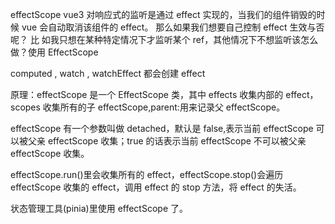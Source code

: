 effectScope
vue3 对响应式的监听是通过 effect 实现的，当我们的组件销毁的时候 vue 会自动取消该组件的 effect。
那么如果我们想要自己控制 effect 生效与否呢？ 比
如我只想在某种特定情况下才监听某个 ref，其他情况下不想监听该怎么做？使用 EffectScope

computed , watch , watchEffect 都会创建 effect

原理：effectScope 是一个 EffectScope 类，其中 effects 收集内部的 effect，scopes 收集所有的子 effectScope,parent:用来记录父 effectScope。

effectScope 有一个参数叫做 detached，默认是 false,表示当前 effectScope 可以被父亲 effectScope 收集；true 的话表示当前 effectScope 不可以被父亲 effectScope 收集。

effectScope.run()里会收集所有的 effect，effectScope.stop()会遍历 effectScope 收集的 effect，调用 effect 的 stop 方法，将 effect 的失活。

状态管理工具(pinia)里使用 effectScope 了。
